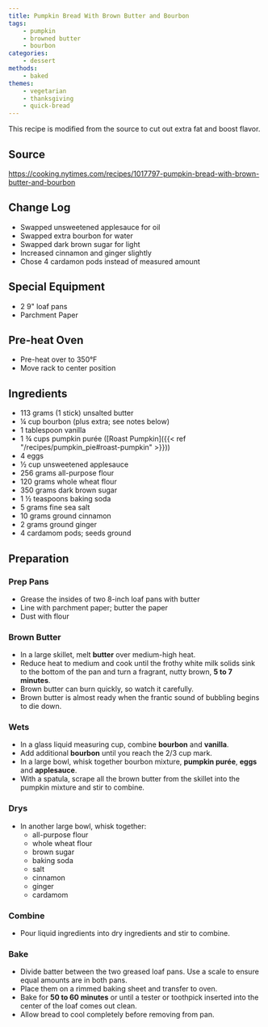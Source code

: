 ```yaml
---
title: Pumpkin Bread With Brown Butter and Bourbon
tags:
    - pumpkin
    - browned butter
    - bourbon
categories: 
    - dessert
methods:
    - baked
themes:
    - vegetarian
    - thanksgiving
    - quick-bread
---
```


This recipe is modified from the source to cut out extra fat and boost flavor.

## Source

https://cooking.nytimes.com/recipes/1017797-pumpkin-bread-with-brown-butter-and-bourbon

## Change Log

-   Swapped unsweetened applesauce for oil
-   Swapped extra bourbon for water
-   Swapped dark brown sugar for light
-   Increased cinnamon and ginger slightly
-   Chose 4 cardamon pods instead of measured amount

## Special Equipment

-   2 9" loaf pans
-   Parchment Paper

## Pre-heat Oven

-   Pre-heat over to 350°F
-   Move rack to center position

## Ingredients

-   113 grams (1 stick) unsalted butter
-   ¼ cup bourbon (plus extra; see notes below)
-   1 tablespoon vanilla
-   1 ¾ cups pumpkin purée ([Roast Pumpkin]({{< ref "/recipes/pumpkin_pie#roast-pumpkin" >}}))
-   4 eggs
-   ½ cup unsweetened applesauce
-   256 grams all-purpose flour
-   120 grams whole wheat flour
-   350 grams dark brown sugar
-   1 ½ teaspoons baking soda
-   5 grams fine sea salt
-   10 grams ground cinnamon
-   2 grams ground ginger
-   4 cardamom pods; seeds ground

## Preparation

### Prep Pans

-   Grease the insides of two 8-inch loaf pans with butter
-   Line with parchment paper; butter the paper
-   Dust with flour

### Brown Butter

-   In a large skillet, melt **butter** over medium-high heat.
-   Reduce heat to medium and cook until the frothy white milk solids
    sink to the bottom of the pan and turn a fragrant, nutty brown, **5
    to 7 minutes**.
-   Brown butter can burn quickly, so watch it carefully.
-   Brown butter is almost ready when the frantic sound of bubbling
    begins to die down.

### Wets

-   In a glass liquid measuring cup, combine **bourbon** and
    **vanilla**.
-   Add additional **bourbon** until you reach the 2/3 cup mark.
-   In a large bowl, whisk together bourbon mixture, **pumpkin purée**,
    **eggs** and **applesauce**.
-   With a spatula, scrape all the brown butter from the skillet into
    the pumpkin mixture and stir to combine.

### Drys

-   In another large bowl, whisk together:
    -   all-purpose flour
    -   whole wheat flour
    -   brown sugar
    -   baking soda
    -   salt
    -   cinnamon
    -   ginger
    -   cardamom

### Combine

-   Pour liquid ingredients into dry ingredients and stir to combine.

### Bake

-   Divide batter between the two greased loaf pans. Use a scale to
    ensure equal amounts are in both pans.
-   Place them on a rimmed baking sheet and transfer to oven.
-   Bake for **50 to 60 minutes** or until a tester or toothpick
    inserted into the center of the loaf comes out clean.
-   Allow bread to cool completely before removing from pan.
